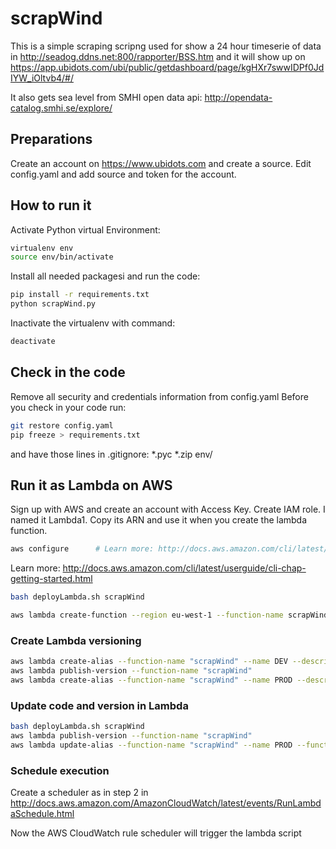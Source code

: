 # scrapWind
This is a simple scraping scripng used for show a 24 hour timeserie of data in http://seadog.ddns.net:800/rapporter/BSS.htm and it will show up on https://app.ubidots.com/ubi/public/getdashboard/page/kgHXr7swwIDPf0JdIYW_iOltvb4/#/ 

It also gets sea level from SMHI open data api: http://opendata-catalog.smhi.se/explore/ 

## Preparations ##
Create an account on https://www.ubidots.com and create a source. Edit config.yaml and add source and token for the account.

## How to run it ##
Activate Python virtual Environment: 
```bash
virtualenv env
source env/bin/activate
```

Install all needed packagesi and run the code:
```bash
pip install -r requirements.txt
python scrapWind.py
```
Inactivate the virtualenv with command:
```bash
deactivate
```
## Check in the code ##
Remove all security and credentials information from config.yaml
Before you check in your code run:
```bash
git restore config.yaml
pip freeze > requirements.txt
```

and have those lines in .gitignore:
*.pyc
*.zip
env/

## Run it as Lambda on AWS ##
Sign up with AWS and create an account with Access Key.
Create IAM role. I named it Lambda1. Copy its ARN and use it when you create the lambda function.
```bash
aws configure      # Learn more: http://docs.aws.amazon.com/cli/latest/userguide/cli-chap-getting-started.html 
```
Learn more: http://docs.aws.amazon.com/cli/latest/userguide/cli-chap-getting-started.html 

```bash
bash deployLambda.sh scrapWind
```

```bash
aws lambda create-function --region eu-west-1 --function-name scrapWind --zip-file fileb:///home/ec2-user/Code/scrapWind/scrapWind.zip --role arn:aws:iam::510136466810:role/Lambda1 --handler  scrapWind.lambda_handler --runtime python2.7 --timeout 300
```

### Create Lambda versioning ###
```bash
aws lambda create-alias --function-name "scrapWind" --name DEV --description "DEV alias pointing to LATEST" --function-version "\$LATEST"
aws lambda publish-version --function-name "scrapWind"
aws lambda create-alias --function-name "scrapWind" --name PROD --description "PROD alias pointing to 1" --function-version 1
```

### Update code and version in Lambda ###
```bash
bash deployLambda.sh scrapWind
aws lambda publish-version --function-name "scrapWind"
aws lambda update-alias --function-name "scrapWind" --name PROD --function-version 2 # or what version you got from publish above
```

### Schedule execution
Create a scheduler as in step 2 in http://docs.aws.amazon.com/AmazonCloudWatch/latest/events/RunLambdaSchedule.html 

Now the AWS CloudWatch rule scheduler will trigger the lambda script 

